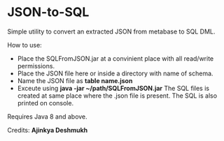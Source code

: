 # JSON-to-SQL

Simple utility to convert an extracted JSON from metabase to SQL DML.

How to use:
- Place the SQLFromJSON.jar at a convinient place with all read/write permissions.
- Place the JSON file here or inside a directory with name of schema.
- Name the JSON file as **table name.json**
- Exceute using **java -jar ~/path/SQLFromJSON.jar**
    The SQL files is created at same place where the .json file is present.
    The SQL is also printed on console.
  
Requires Java 8 and above.
  
Credits: **Ajinkya Deshmukh**
